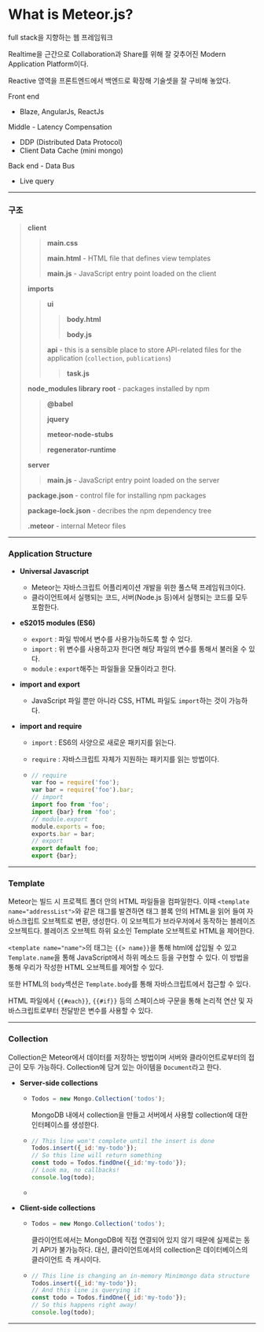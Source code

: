 # What is Meteor.js?

full stack을 지향하는 웹 프레임워크

Realtime을 근간으로 Collaboration과 Share를 위해 잘 갖추어진 Modern Application Platform이다.

Reactive 영역을 프론트엔드에서 백엔드로 확장해 기술셋을 잘 구비해 놓았다.

Front end 

* Blaze, AngularJs, ReactJs

Middle - Latency Compensation

* DDP (Distributed Data Protocol)
* Client Data Cache (mini mongo)

Back end - Data Bus

* Live query

***

### 구조

> **client**
>
> > **main.css**
> >
> > **main.html** - HTML file that defines view templates
> >
> > **main.js** - JavaScript entry point loaded on the client
>
> **imports**
>
> > **ui**
> >
> > > **body.html**
> > >
> > > **body.js**
> >
> > **api** - this is a sensible place to store API-related files for the application (`collection`, `publications`)
> >
> > > **task.js**
>
> **node_modules library root** - packages installed by npm
>
> > **@babel**
> >
> > **jquery**
> >
> > **meteor-node-stubs**
> >
> > **regenerator-runtime**
>
> **server**
>
> > **main.js** - JavaScript entry point loaded on the server
>
> **package.json** - control file for installing npm packages
>
> **package-lock.json** - decribes the npm dependency tree
>
> **.meteor** - internal Meteor files

***

### Application Structure

* **Universal Javascript**

  * Meteor는 자바스크립트 어플리케이션 개발을 위한 풀스택 프레임워크이다.
  * 클라이언트에서 실행되는 코드, 서버(Node.js 등)에서 실행되는 코드를 모두 포함한다.

* **eS2015 modules (ES6)**

  * `export` : 파일 밖에서 변수를 사용가능하도록 할 수 있다.
  * `import` : 위 변수를 사용하고자 한다면 해당 파일의 변수를 통해서 불러올 수 있다.
  * `module` : `export`해주는 파일들을 모듈이라고 한다.

* **import and export**

  * JavaScript 파일 뿐만 아니라 CSS, HTML 파일도 `import`하는 것이 가능하다.

* **import and require**

  * `import` : ES6의 사양으로 새로운 패키지를 읽는다.

  * `require` : 자바스크립트 자체가 지원하는 패키지를 읽는 방법이다.

  * ```javascript
    // require
    var foo = require('foo');
    var bar = require('foo').bar;
    // import
    import foo from 'foo';
    import {bar} from 'foo';
    // module.export
    module.exports = foo;
    exports.bar = bar;
    // export
    export default foo;
    export {bar};
    ```

***

### **Template**

Meteor는 빌드 시 프로젝트 폴더 안의 HTML 파일들을 컴파일한다. 이때 `<template name="addressList">`와 같은 태그를 발견하면 태그 블록 안의 HTML을 읽어 들여 자바스크립트 오브젝트로 변환, 생성한다. 
이 오브젝트가 브라우저에서 동작하는 블레이즈 오브젝트다. 블레이즈 오브젝트 하위 요소인 Template 오브젝트로 HTML을 제어한다. 

`<template name="name">`의 태그는 `{{> name}}`을 통해 html에 삽입될 수 있고 `Template.name`을 통해 JavaScript에서 하위 메소드 등을 구현할 수 있다. 이 방법을 통해 우리가 작성한 HTML 오브젝트를 제어할 수 있다. 

또한 HTML의 `body`섹션은 `Template.body`를 통해 자바스크립트에서 접근할 수 있다.

HTML 파일에서 `{{#each}}`, `{{#if}}` 등의 스페이스바 구문을 통해 논리적 연산 및 자바스크립트로부터 전달받은 변수를 사용할 수 있다.

***

### Collection

Collection은 Meteor에서 데이터를 저장하는 방법이며 서버와 클라이언트로부터의 접근이 모두 가능하다.
Collection에 담겨 있는 아이템을 `Document`라고 한다.

* **Server-side collections**

  * ```javascript
    Todos = new Mongo.Collection('todos');
    ```

    MongoDB 내에서 collection을 만들고 서버에서 사용할 collection에 대한 인터페이스를 생성한다.

  * ```javascript
    // This line won't complete until the insert is done
    Todos.insert({_id:'my-todo'});
    // So this line will return something
    const todo = Todos.findOne({_id:'my-todo'});
    // Look ma, no callbacks!
    console.log(todo);
    ```

  * 

* **Client-side collections**

  * ```javascript
    Todos = new Mongo.Collection('todos');
    ```

    클라이언트에서는 MongoDB에 직접 연결되어 있지 않기 때문에 실제로는 동기 API가 불가능하다.
    대신, 클라이언트에서의 collection은 데이터베이스의 클라이언트 측 캐시이다.

  * ```javascript
    // This line is changing an in-memory Minimongo data structure
    Todos.insert({_id:'my-todo'});
    // And this line is querying it
    const todo = Todos.findOne({_id:'my-todo'});
    // So this happens right away!
    console.log(todo);
    ```

***


